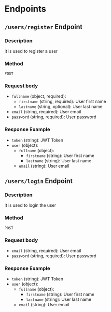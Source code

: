 # Endpoints

## `/users/register` Endpoint

### Description
It is used to register a user 

### Method
`POST`

### Request body
- `fullname` (object, required):
    - `firstname` (string, required): User first name
    - `lastname` (string, optional): User last name
- `email` (string, required): User email
- `password` (string, required): User password

### Response Example
- `token` (string): JWT Token
- `user` (object):
    - `fullname` (object):
        - `firstname` (string): User first name
        - `lastname` (string): User last name
    - `email` (string): User email

## `/users/login` Endpoint

### Description
It is used to login the user 

### Method
`POST`

### Request body
- `email` (string, required): User email
- `password` (string, required): User password

### Response Example
- `token` (string): JWT Token
- `user` (object):
    - `fullname` (object):
        - `firstname` (string): User first name
        - `lastname` (string): User last name
    - `email` (string): User email
